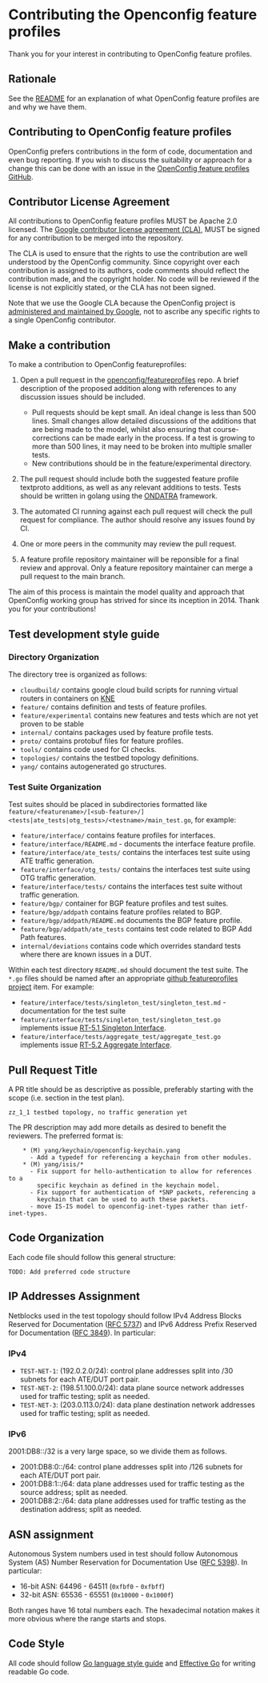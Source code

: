 # Contributing the Openconfig feature profiles

Thank you for your interest in contributing to OpenConfig feature profiles.  

## Rationale

See the [README](README.md) for an explanation of what OpenConfig feature
profiles are and why we have them.

## Contributing to OpenConfig feature profiles

OpenConfig prefers contributions in the form of code, documentation and
even bug reporting. If you wish to discuss the suitability or approach
for a change this can be done with an issue in the
[OpenConfig feature profiles GitHub](https://github.com/openconfig/featureprofiles/issues).

## Contributor License Agreement

All contributions to OpenConfig feature profiles MUST be Apache 2.0 licensed.
The [Google contributor license agreement (CLA)](https://cla.developers.google.com/),
MUST be signed for any contribution to be merged into the repository.

The CLA is used to ensure that the rights to use the contribution are well
understood by the OpenConfig community. Since copyright over each contribution
is assigned to its authors, code comments should reflect the contribution
made, and the copyright holder. No code will be reviewed if the license is
not explicitly stated, or the CLA has not been signed.

Note that we use the Google CLA because the OpenConfig project is [administered
and maintained by Google](https://opensource.google.com/docs/cla/#why), not to
ascribe any specific rights to a single OpenConfig contributor.

## Make a contribution

To make a contribution to OpenConfig featureprofiles:

1. Open a pull request in the
 [openconfig/featureprofiles](https://github.com/openconfig/featureprofiles)
 repo. A brief description of the proposed addition along with references to
 any discussion issues should be included.
    * Pull requests should be kept small. An ideal change is less than 500 lines.
     Small changes allow detailed discussions of the additions that are
     being made to the model, whilst also ensuring that course-corrections can be
     made early in the process. If a test is growing to more than 500 lines, it
     may need to be broken into multiple smaller tests.
    * New contributions should be in the feature/experimental directory.

1. The pull request should include both the suggested feature profile textproto
 additions, as well as any relevant additions to tests. Tests should be written
 in golang using the [ONDATRA](https://github.com/openconfig/ondatra) framework.

1. The automated CI running against each pull request will check the pull
 request for compliance.  The author should resolve any issues found by CI.

1. One or more peers in the community may review the pull request.

1. A feature profile repository maintainer will be reponsible for a final review
and approval.  Only a feature repository maintainer can merge a pull request to
the main branch.
  
The aim of this process is maintain the model quality and approach that OpenConfig
working group has strived for since its inception in 2014. Thank you for your contributions!

## Test development style guide

### Directory Organization

The directory tree is organized as follows:

* `cloudbuild/` contains google cloud build scripts for running virtual
    routers in containers on [KNE](https://github.com/google/kne)
* `feature/` contains definition and tests of feature profiles.
* `feature/experimental` contains new features and tests which are not yet proven to be stable
* `internal/` contains packages used by feature profile tests.
* `proto/`  contains protobuf files for feature profiles.
* `tools/` contains code used for CI checks.
* `topologies/` contains the testbed topology definitions.
* `yang/` contains autogenerated go structures.

### Test Suite Organization

Test suites should be placed in subdirectories formatted like `feature/<featurename>/[<sub-feature>/]<tests|ate_tests|otg_tests>/<testname>/main_test.go`, for example:

* `feature/interface/` contains feature profiles for interfaces.
* `feature/interface/README.md` - documents the interface feature profile.
* `feature/interface/ate_tests/` contains the interfaces test suite using ATE traffic generation.
* `feature/interface/otg_tests/` contains the interfaces test suite using OTG traffic generation.
* `feature/interface/tests/` contains the interfaces test suite without traffic generation.
* `feature/bgp/` container for BGP feature profiles and test suites.
* `feature/bgp/addpath` contains feature profiles related to BGP.
* `feature/bgp/addpath/README.md` documents the BGP feature profile.
* `feature/bgp/addpath/ate_tests` contains test code related to BGP Add Path features.
* `internal/deviations` contains code which overrides standard tests where
    there are known issues in a DUT.

Within each test directory `README.md` should document the test suite.  The
`*.go` files should be named after an appropriate [github featureprofiles project](https://github.com/orgs/openconfig/projects/2/views/1?filterQuery=)
item. For example:

* `feature/interface/tests/singleton_test/singleton_test.md` - documentation for the test suite
* `feature/interface/tests/singleton_test/singleton_test.go` implements issue [RT-5.1 Singleton Interface](https://github.com/openconfig/featureprofiles/issues/111).
* `feature/interface/tests/aggregate_test/aggregate_test.go` implements issue [RT-5.2 Aggregate Interface](https://github.com/openconfig/featureprofiles/issues/112).

## Pull Request Title

A PR title should be as descriptive as possible,
preferably starting with the scope (i.e. section in the test plan).

```{.good}
zz_1_1 testbed topology, no traffic generation yet
```

The PR description may add more details as desired to benefit the
reviewers.  The preferred format is:

```{.good}
    * (M) yang/keychain/openconfig-keychain.yang
      - Add a typedef for referencing a keychain from other modules.
    * (M) yang/isis/*
      - Fix support for hello-authentication to allow for references to a
        specific keychain as defined in the keychain model.
      - Fix support for authentication of *SNP packets, referencing a
        keychain that can be used to auth these packets.
      - move IS-IS model to openconfig-inet-types rather than ietf-inet-types.
```

## Code Organization

Each code file should follow this general structure:

```{.todo}
TODO: Add preferred code structure
```

## IP Addresses Assignment

Netblocks used in the test topology should follow IPv4 Address Blocks Reserved
for Documentation ([RFC 5737]) and IPv6 Address Prefix Reserved for
Documentation ([RFC 3849]). In particular:

[RFC 5737]: https://datatracker.ietf.org/doc/html/rfc5737
[RFC 3849]: https://datatracker.ietf.org/doc/html/rfc3849

### IPv4

* `TEST-NET-1`: (192.0.2.0/24): control plane addresses split into /30 subnets for each ATE/DUT port pair.
* `TEST-NET-2`: (198.51.100.0/24): data plane source network addresses used for traffic testing; split as needed.
* `TEST-NET-3`: (203.0.113.0/24): data plane destination network addresses used for traffic testing; split as needed.

### IPv6

2001:DB8::/32 is a very large space, so we divide them as follows.

* 2001:DB8:0::/64: control plane addresses split into /126 subnets for each ATE/DUT port pair.
* 2001:DB8:1::/64: data plane addresses used for traffic testing as the source address; split as needed.
* 2001:DB8:2::/64: data plane addresses used for traffic testing as the destination address; split as needed.

## ASN assignment

Autonomous System numbers used in test should follow Autonomous System (AS)
Number Reservation for Documentation Use ([RFC 5398]). In particular:

[RFC 5398]: https://datatracker.ietf.org/doc/html/rfc5398

* 16-bit ASN: 64496 - 64511 (`0xfbf0` - `0xfbff`)
* 32-bit ASN: 65536 - 65551 (`0x10000` - `0x1000f`)

Both ranges have 16 total numbers each. The hexadecimal notation makes it more
obvious where the range starts and stops.

## Code Style

All code should follow [Go language style guide](https://github.com/golang/go/wiki/CodeReviewComments)
and [Effective Go](https://go.dev/doc/effective_go) for writing readable Go code.
